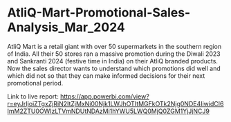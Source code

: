 # AtliQ-Mart-Promotional-Sales-Analysis_Mar_2024
AtliQ Mart is a retail giant with over 50 supermarkets in the southern region of India. All their 50 stores ran a massive promotion during the Diwali 2023 and Sankranti 2024 (festive time in India) on their AtliQ branded products. Now the sales director wants to understand which promotions did well and which did not so that they can make informed decisions for their next promotional period.

Link to live report: https://app.powerbi.com/view?r=eyJrIjoiZTgxZjRiN2ItZjMxNi00Njk1LWJhOTItMGFkOTk2Njg0NDE4IiwidCI6ImM2ZTU0OWIzLTVmNDUtNDAzMi1hYWU5LWQ0MjQ0ZGM1YjJjNCJ9
